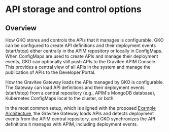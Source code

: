 # API storage and control options

## Overview

How GKO stores and controls the APIs that it manages is configurable. GKO can be configured to create API definitions and their deployment events (start/stop) either centrally in the APIM repository or locally in ConfigMaps. When ConfigMaps are used to create APIs and manage their deployment events, GKO can optionally still push APIs to the Gravitee APIM Console. This provides a central view of all APIs in the system and manage the publication of APIs to the Developer Portal.

How the Gravitee Gateway loads the APIs managed by GKO is configurable. The Gateway can load API definitions and their deployment events (start/stop) from a central repository (e.g., APIM's MongoDB database), Kubernetes ConfigMaps local to the cluster, or both.

In the most common setup, which is aligned with the proposed [Example Architecture](../../overview/example-architecture.md), the Gravitee Gateway loads APIs and detects deployment events from the APIM central repository, and GKO synchronizes the API definitions it manages with APIM, including deployment events.
